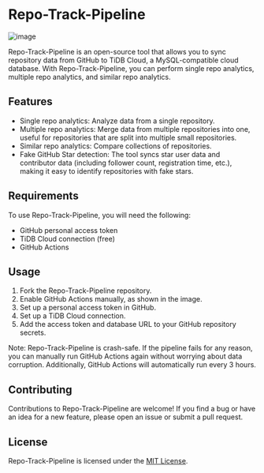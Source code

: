 # Repo-Track-Pipeline
![image](https://user-images.githubusercontent.com/63877/231985040-20ae1701-00e1-4800-b1ea-225a60dba0d2.png)

Repo-Track-Pipeline is an open-source tool that allows you to sync repository data from GitHub to TiDB Cloud, a MySQL-compatible cloud database. With Repo-Track-Pipeline, you can perform single repo analytics, multiple repo analytics, and similar repo analytics.

## Features

- Single repo analytics: Analyze data from a single repository.
- Multiple repo analytics: Merge data from multiple repositories into one, useful for repositories that are split into multiple small repositories.
- Similar repo analytics: Compare collections of repositories.
- Fake GitHub Star detection: The tool syncs star user data and contributor data (including follower count, registration time, etc.), making it easy to identify repositories with fake stars.

## Requirements

To use Repo-Track-Pipeline, you will need the following:

- GitHub personal access token
- TiDB Cloud connection (free)
- GitHub Actions

## Usage

1. Fork the Repo-Track-Pipeline repository.
2. Enable GitHub Actions manually, as shown in the image.
3. Set up a personal access token in GitHub.
4. Set up a TiDB Cloud connection.
5. Add the access token and database URL to your GitHub repository secrets.

Note: Repo-Track-Pipeline is crash-safe. If the pipeline fails for any reason, you can manually run GitHub Actions again without worrying about data corruption. Additionally, GitHub Actions will automatically run every 3 hours.

## Contributing

Contributions to Repo-Track-Pipeline are welcome! If you find a bug or have an idea for a new feature, please open an issue or submit a pull request.

## License

Repo-Track-Pipeline is licensed under the [MIT License](https://github.com/yourusername/repo-track-pipeline/blob/main/LICENSE).